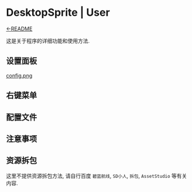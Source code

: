# DesktopSprite | User

[←README](README.md)

这是关于程序的详细功能和使用方法.

## 设置面板

[config.png](img/config.png)

## 右键菜单

## 配置文件

## 注意事项

## 资源拆包

这里不提供资源拆包方法, 请自行百度 `碧蓝航线`, `SD小人`, `拆包`, `AssetStudio` 等有关内容.
